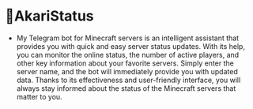 # 🤖AkariStatus
- My Telegram bot for Minecraft servers is an intelligent assistant that provides you with quick and easy server status updates. With its help, you can monitor     the online status, the number of active players, and other key information about your favorite servers. Simply enter the server name, and the bot will           immediately provide you with updated data. Thanks to its effectiveness and user-friendly interface, you will always stay informed about the status of the         Minecraft servers that matter to you.

